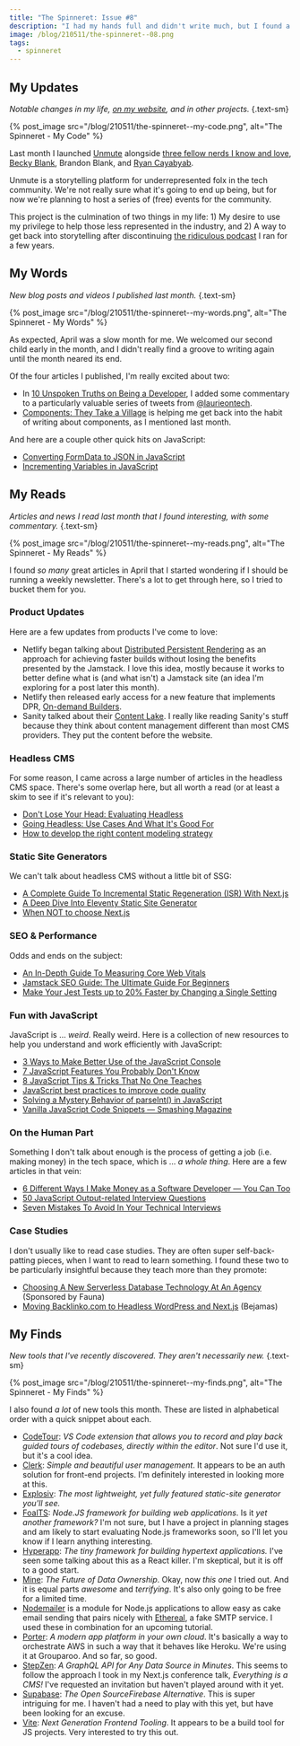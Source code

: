 ```yaml
---
title: "The Spinneret: Issue #8"
description: "I had my hands full and didn't write much, but I found a plethora of new articles and tools to help you in your web adventures."
image: /blog/210511/the-spinneret--08.png
tags:
  - spinneret
---
```


## My Updates

_Notable changes in my life, [on my website](https://github.com/seancdavis/seancdavis-com), and in other projects._ {.text-sm}

{% post_image
    src="/blog/210511/the-spinneret--my-code.png",
    alt="The Spinneret - My Code" %}

Last month I launched [Unmute](https://www.unmutedstories.com/) alongside [three fellow nerds I know and love](https://www.unmutedstories.com/about/), [Becky Blank](https://twitter.com/beckysblank), Brandon Blank, and [Ryan Cayabyab](https://twitter.com/rcayabyab).

Unmute is a storytelling platform for underrepresented folx in the tech community. We're not really sure what it's going to end up being, but for now we're planning to host a series of (free) events for the community.

This project is the culmination of two things in my life: 1) My desire to use my privilege to help those less represented in the industry, and 2) A way to get back into storytelling after discontinuing [the ridiculous podcast](https://www.squirrelstories.fm/) I ran for a few years.

## My Words

_New blog posts and videos I published last month._ {.text-sm}

{% post_image
    src="/blog/210511/the-spinneret--my-words.png",
    alt="The Spinneret - My Words" %}

As expected, April was a slow month for me. We welcomed our second child early in the month, and I didn't really find a groove to writing again until the month neared its end.

Of the four articles I published, I'm really excited about two:

- In [10 Unspoken Truths on Being a Developer](/blog/10-unspoken-developer-truths/), I added some commentary to a particularly valuable series of tweets from [@laurieontech](https://twitter.com/laurieontech).
- [Components: They Take a Village](/blog/components-they-take-the-village/) is helping me get back into the habit of writing about components, as I mentioned last month.

And here are a couple other quick hits on JavaScript:

- [Converting FormData to JSON in JavaScript](/blog/convert-form-data-to-json/)
- [Incrementing Variables in JavaScript](/blog/incrementing-variables-javascript/)

## My Reads

_Articles and news I read last month that I found interesting, with some commentary._ {.text-sm}

{% post_image
    src="/blog/210511/the-spinneret--my-reads.png",
    alt="The Spinneret - My Reads" %}

I found _so many_ great articles in April that I started wondering if I should be running a weekly newsletter. There's a lot to get through here, so I tried to bucket them for you.

### Product Updates

Here are a few updates from products I've come to love:

- Netlify began talking about [Distributed Persistent Rendering](https://www.netlify.com/blog/2021/04/14/distributed-persistent-rendering-a-new-jamstack-approach-for-faster-builds/) as an approach for achieving faster builds without losing the benefits presented by the Jamstack. I love this idea, mostly because it works to better define what is (and what isn't) a Jamstack site (an idea I'm exploring for a post later this month).
- Netlify then released early access for a new feature that implements DPR, [On-demand Builders](https://www.netlify.com/blog/2021/04/14/faster-builds-for-large-sites-on-netlify-with-on-demand-builders-now-in-early-access/).
- Sanity talked about their [Content Lake](https://www.sanity.io/blog/content-is-data-announcing-sanity-content-lake). I really like reading Sanity's stuff because they think about content management different than most CMS providers. They put the content before the website.

### Headless CMS

For some reason, I came across a large number of articles in the headless CMS space. There's some overlap here, but all worth a read (or at least a skim to see if it's relevant to you):

- [Don't Lose Your Head: Evaluating Headless](https://www.smashingmagazine.com/2021/04/evaluating-headless/)
- [Going Headless: Use Cases And What It's Good For](https://www.smashingmagazine.com/2021/03/going-headless-use-cases/)
- [How to develop the right content modeling strategy](https://www.contentful.com/blog/2021/04/05/develop-content-model-strategy/)

### Static Site Generators

We can't talk about headless CMS without a little bit of SSG:

- [A Complete Guide To Incremental Static Regeneration (ISR) With Next.js](https://www.smashingmagazine.com/2021/04/incremental-static-regeneration-nextjs/)
- [A Deep Dive Into Eleventy Static Site Generator](https://www.smashingmagazine.com/2021/03/eleventy-static-site-generator/)
- [When NOT to choose Next.js](https://blog.pankaj.pro/when-not-to-choose-nextjs-ckmknbfby003n7ws1h6n8fzxa)

### SEO & Performance

Odds and ends on the subject:

- [An In-Depth Guide To Measuring Core Web Vitals](https://www.smashingmagazine.com/2021/04/complete-guide-measure-core-web-vitals/)
- [Jamstack SEO Guide: The Ultimate Guide For Beginners](https://bejamas.io/blog/jamstack-seo-guide/)
- [Make Your Jest Tests up to 20% Faster by Changing a Single Setting](https://ivantanev.com/make-jest-faster/?utm_campaign=Frontend%2BWeekly&utm_medium=rss&utm_source=Frontend_Weekly_249)

### Fun with JavaScript

JavaScript is ... _weird_. Really weird. Here is a collection of new resources to help you understand and work efficiently with JavaScript:

- [3 Ways to Make Better Use of the JavaScript Console](https://javascript.plainenglish.io/javascript-tips-3-ways-to-use-the-console-in-a-better-way-49c95d008080)
- [7 JavaScript Features You Probably Don't Know](https://javascript.plainenglish.io/7-javascript-features-nobody-is-talking-about-4bf61297628c)
- [8 JavaScript Tips & Tricks That No One Teaches](https://dev.to/worldindev/8-javascript-tips-tricks-that-no-one-teaches-24g1)
- [JavaScript best practices to improve code quality](https://javascript.plainenglish.io/improve-javascript-code-quality-with-these-best-practices-ee883a124d8e)
- [Solving a Mystery Behavior of parseInt() in JavaScript](https://dmitripavlutin.com/parseint-mystery-javascript/)
- [Vanilla JavaScript Code Snippets — Smashing Magazine](https://www.smashingmagazine.com/2021/04/vanilla-javascript-code-snippets/)

### On the Human Part

Something I don't talk about enough is the process of getting a job (i.e. making money) in the tech space, which is ... _a whole thing_. Here are a few articles in that vein:

- [6 Different Ways I Make Money as a Software Developer — You Can Too](https://javascript.plainenglish.io/6-different-ways-i-make-money-as-a-software-developer-you-can-too-d88aa31dd537)
- [50 JavaScript Output-related Interview Questions](https://codecrunch.org/50-javascript-output-questions-818d45c3e381)
- [Seven Mistakes To Avoid In Your Technical Interviews](https://www.smashingmagazine.com/2021/04/mistakes-technical-interviews/)

### Case Studies

I don't usually like to read case studies. They are often super self-back-patting pieces, when I want to read to learn something. I found these two to be particularly insightful because they teach more than they promote:

- [Choosing A New Serverless Database Technology At An Agency](https://www.smashingmagazine.com/2021/03/choosing-new-serverless-database-technology-agency/) (Sponsored by Fauna)
- [Moving Backlinko.com to Headless WordPress and Next.js](https://bejamas.io/blog/backlinko-case-study/) (Bejamas)

## My Finds

_New tools that I've recently discovered. They aren't necessarily new._ {.text-sm}

{% post_image
    src="/blog/210511/the-spinneret--my-finds.png",
    alt="The Spinneret - My Finds" %}

I also found _a lot_ of new tools this month. These are listed in alphabetical order with a quick snippet about each.

- [CodeTour](https://github.com/microsoft/codetour): _VS Code extension that allows you to record and play back guided tours of codebases, directly within the editor_. Not sure I'd use it, but it's a cool idea.
- [Clerk](https://www.clerk.dev/): _Simple and beautiful user management_. It appears to be an auth solution for front-end projects. I'm definitely interested in looking more at this.
- [Explosiv](https://vixalien.ga/post/explosiv): _The most lightweight, yet fully featured static-site generator you'll see._
- [FoalTS](https://foalts.org/): _Node.JS framework for building web applications_. Is it _yet another framework?_ I'm not sure, but I have a project in planning stages and am likely to start evaluating Node.js frameworks soon, so I'll let you know if I learn anything interesting.
- [Hyperapp](https://github.com/jorgebucaran/hyperapp): _The tiny framework for building hypertext applications._ I've seen some talking about this as a React killer. I'm skeptical, but it is off to a good start.
- [Mine](https://saymine.com/): _The Future of Data Ownership_. Okay, now _this one_ I tried out. And it is equal parts _awesome_ and _terrifying_. It's also only going to be free for a limited time.
- [Nodemailer](https://nodemailer.com/about/) is a module for Node.js applications to allow easy as cake email sending that pairs nicely with [Ethereal](https://ethereal.email/), a fake SMTP service. I used these in combination for an upcoming tutorial.
- [Porter](https://www.getporter.dev/): _A modern app platform in your own cloud_. It's basically a way to orchestrate AWS in such a way that it behaves like Heroku. We're using it at Grouparoo. And so far, so good.
- [StepZen](https://stepzen.com/): _A GraphQL API for Any Data Source in Minutes_. This seems to follow the approach I took in my Next.js conference talk, _Everything is a CMS!_ I've requested an invitation but haven't played around with it yet.
- [Supabase](https://supabase.io/): _The Open SourceFirebase Alternative_. This is super intriguing for me. I haven't had a need to play with this yet, but have been looking for an excuse.
- [Vite](https://vitejs.dev/): _Next Generation Frontend Tooling_. It appears to be a build tool for JS projects. Very interested to try this out.
